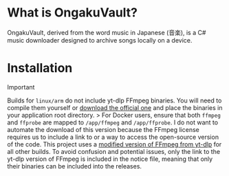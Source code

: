 # What is OngakuVault?
OngakuVault, derived from the word music in Japanese (音楽), is a C# music downloader designed to archive songs locally on a device.
# Installation
> [!IMPORTANT]  
> Builds for `linux/arm` do not include yt-dlp FFmpeg binaries. You will need to compile them yourself or [download the official one](https://ffmpeg.org/download.html) and place the binaries in your application root directory.
­­> For Docker users, ensure that both `ffmpeg` and `ffprobe` are mapped to `/app/ffmpeg` and `/app/ffprobe`.
> I do not want to automate the download of this version because the FFmpeg license requires us to include a link to or a way to access the open-source version of the code. This project uses a [modified version of FFmpeg from yt-dlp](https://github.com/yt-dlp/FFmpeg-Builds) for all other builds. To avoid confusion and potential issues, only the link to the yt-dlp version of FFmpeg is included in the notice file, meaning that only their binaries can be included into the releases.